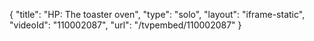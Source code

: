 {
    "title": "HP: The toaster oven",
    "type": "solo",
    "layout": "iframe-static",
    "videoId": "110002087",
    "url": "\/tvpembed\/110002087"
}
